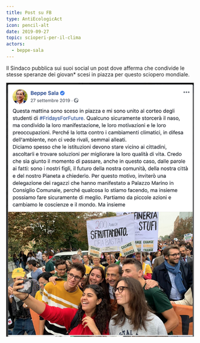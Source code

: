 ```yaml
---
title: Post su FB
type: AntiEcologicAct
icon: pencil-alt
date: 2019-09-27
topic: scioperi-per-il-clima
actors:
  - beppe-sala
---
```


Il Sindaco pubblica sui suoi social un post dove afferma che condivide le stesse speranze dei giovan* scesi in piazza per questo sciopero mondiale. <br />

![](../../../../../media/actors/beppe-sala/fb-post.png)